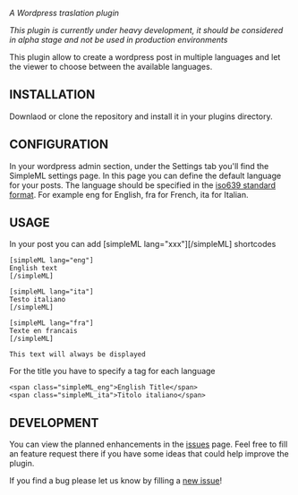 _A Wordpress traslation plugin_

*This plugin is currently under heavy development, it should be considered
in alpha stage and not be used in production environments*

This plugin allow to create a wordpress post in multiple languages
and let the viewer to choose between the available languages.

INSTALLATION
------------

Downlaod or clone the repository and install it in your plugins directory.

CONFIGURATION
-------------

In your wordpress admin section, under the Settings tab you'll find the
SimpleML settings page. In this page you can define the default language
for your posts. The language should be specified in the [iso639 standard
format](http://www.w3.org/WAI/ER/IG/ert/iso639.htm). For example eng for
English, fra for French, ita for Italian.

USAGE
-----

In your post you can add [simpleML lang="xxx"][/simpleML] shortcodes

    [simpleML lang="eng"]
    English text
    [/simpleML]

    [simpleML lang="ita"]
    Testo italiano
    [/simpleML]

    [simpleML lang="fra"]
    Texte en francais
    [/simpleML]

    This text will always be displayed

For the title you have to specify a <span> tag for each language

    <span class="simpleML_eng">English Title</span>
    <span class="simpleML_ita">Titolo italiano</span>

DEVELOPMENT
-----------

You can view the planned enhancements in the [issues](https://github.com/stonedz/simpleML/issues?labels=enhancement)
page. Feel free to fill an feature request there if you have some ideas that could help improve
the plugin.

If you find a bug please let us know by filling a [new issue](https://github.com/stonedz/simpleML/issues/new)!
